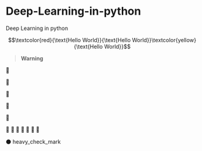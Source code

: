 # Deep-Learning-in-python
Deep Learning in python

$$\textcolor{red}{\text{Hello World}}{\text{Hello World}}\textcolor{yellow}{\text{Hello World}}$$
> __Warning__

&#x1F49B;

&#x1F4D7;

&#x1F4D8;

&#x1F4D9;

&#x1F534;

&#x1F535;
&#x1F536; 
&#x1F537;
&#x1F538;
&#x1F539;
&#x1F53A;
&#x1F53B;

:black_circle:
heavy_check_mark

